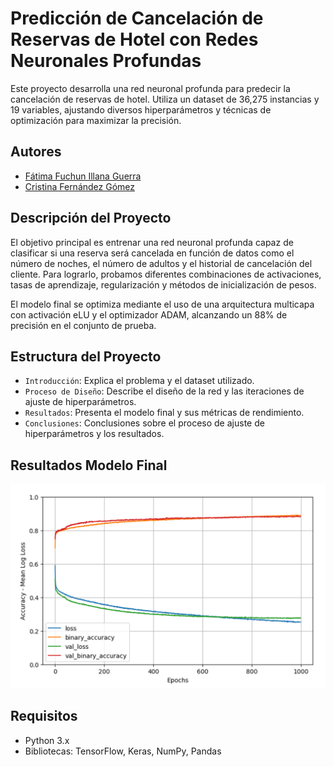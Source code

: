 # Predicción de Cancelación de Reservas de Hotel con Redes Neuronales Profundas

Este proyecto desarrolla una red neuronal profunda para predecir la cancelación de reservas de hotel. Utiliza un dataset de 36,275 instancias y 19 variables, ajustando diversos hiperparámetros y técnicas de optimización para maximizar la precisión.

## Autores

- [Fátima Fuchun Illana Guerra](https://github.com/Fatima-Illana)
- [Cristina Fernández Gómez](https://github.com/crisfernandez)

## Descripción del Proyecto

El objetivo principal es entrenar una red neuronal profunda capaz de clasificar si una reserva será cancelada en función de datos como el número de noches, el número de adultos y el historial de cancelación del cliente. Para lograrlo, probamos diferentes combinaciones de activaciones, tasas de aprendizaje, regularización y métodos de inicialización de pesos.

El modelo final se optimiza mediante el uso de una arquitectura multicapa con activación eLU y el optimizador ADAM, alcanzando un 88% de precisión en el conjunto de prueba.

## Estructura del Proyecto

- `Introducción`: Explica el problema y el dataset utilizado.
- `Proceso de Diseño`: Describe el diseño de la red y las iteraciones de ajuste de hiperparámetros.
- `Resultados`: Presenta el modelo final y sus métricas de rendimiento.
- `Conclusiones`: Conclusiones sobre el proceso de ajuste de hiperparámetros y los resultados.

## Resultados Modelo Final

<img src="./GraficaModeloFinal.png" alt="Modelo Final" width="1000"/>

## Requisitos

- Python 3.x
- Bibliotecas: TensorFlow, Keras, NumPy, Pandas
